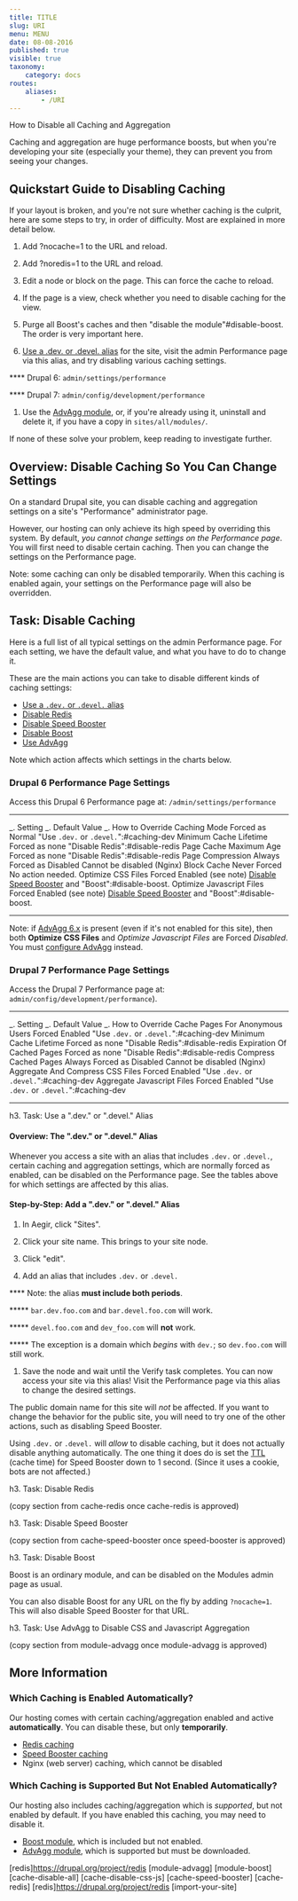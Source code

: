 ```yaml
---
title: TITLE
slug: URI
menu: MENU
date: 08-08-2016
published: true
visible: true
taxonomy:
    category: docs
routes:
    aliases:
        - /URI
---
```

How to Disable all Caching and Aggregation

Caching and aggregation are huge performance boosts, but when you're
developing your site (especially your theme), they can prevent you
from seeing your changes.

Quickstart Guide to Disabling Caching
-------------------------------------

If your layout is broken, and you're not sure whether caching is the
culprit, here are some steps to try, in order of difficulty. Most are
explained in more detail below.

1.  Add ?nocache=1 to the URL and reload.

1.  Add ?noredis=1 to the URL and reload.

1.  Edit a node or block on the page. This can force the cache to
    reload.

1.  If the page is a view, check whether you need to disable caching
    for
    the view.

1.  Purge all Boost's caches and then "disable the
    module"#disable-boost.
    The order is very important here.

1.  [Use a .dev. or .devel. alias](#caching-dev) for the site, visit
    the
    admin Performance page via this alias, and try disabling various
    caching settings.

**** Drupal 6: `admin/settings/performance`

**** Drupal 7: `admin/config/development/performance`

1.  Use the [AdvAgg module](#use-advagg), or, if you're already using
    it,
    uninstall and delete it, if you have a copy in `sites/all/modules/`.

If none of these solve your problem, keep reading to investigate
further.

Overview: Disable Caching So You Can Change Settings
----------------------------------------------------

On a standard Drupal site, you can disable caching and aggregation
settings on a site's "Performance" administrator page.

However, our hosting can only achieve its high speed by overriding
this system. By default, *you cannot change settings on the
Performance page*. You will first need to disable certain caching.
Then you can change the settings on the Performance page.

Note: some caching can only be disabled temporarily. When this caching
is enabled again, your settings on the Performance page will also be
overridden.

Task: Disable Caching
---------------------

Here is a full list of all typical settings on the admin Performance
page. For each setting, we have the default value, and what you have
to do to change it.

These are the main actions you can take to disable different kinds of
caching settings:

-   [Use a `.dev.` or `.devel.` alias](#caching-dev)
-   [Disable Redis](#disable-redis)
-   [Disable Speed Booster](#disable-speed-booster)
-   [Disable Boost](#disable-boost)
-   [Use AdvAgg](#use-advagg)

Note which action affects which settings in the charts below.

### Drupal 6 Performance Page Settings

Access this Drupal 6 Performance page at: `/admin/settings/performance`

  --------------------------- --------------------------- ------------------------------------------------------------------------------
  _. Setting                 _. Default Value           _. How to Override
  Caching Mode                Forced as Normal            "Use `.dev.` or `.devel.`":#caching-dev
  Minimum Cache Lifetime      Forced as none              "Disable Redis":#disable-redis
  Page Cache Maximum Age      Forced as none              "Disable Redis":#disable-redis
  Page Compression            Always Forced as Disabled   Cannot be disabled (Nginx)
  Block Cache                 Never Forced                No action needed.
  Optimize CSS Files          Forced Enabled (see note)   [Disable Speed Booster](#disable-speed-booster) and "Boost":#disable-boost.
  Optimize Javascript Files   Forced Enabled (see note)   [Disable Speed Booster](#disable-speed-booster) and "Boost":#disable-boost.
  --------------------------- --------------------------- ------------------------------------------------------------------------------

Note: if [AdvAgg 6.x](#use-advagg) is present (even if it's not enabled
for this site), then both **Optimize CSS Files** and *Optimize
Javascript Files* are Forced *Disabled*. You must [configure
AdvAgg](module-advagg)
instead.

### Drupal 7 Performance Page Settings

Access the Drupal 7 Performance page at:
`admin/config/development/performance`).

  ---------------------------------- --------------------------- ------------------------------------------
  _. Setting                        _. Default Value           _. How to Override
  Cache Pages For Anonymous Users    Forced Enabled              "Use `.dev.` or `.devel.`":#caching-dev
  Minimum Cache Lifetime             Forced as none              "Disable Redis":#disable-redis
  Expiration Of Cached Pages         Forced as none              "Disable Redis":#disable-redis
  Compress Cached Pages              Always Forced as Disabled   Cannot be disabled (Nginx)
  Aggregate And Compress CSS Files   Forced Enabled              "Use `.dev.` or `.devel.`":#caching-dev
  Aggregate Javascript Files         Forced Enabled              "Use `.dev.` or `.devel.`":#caching-dev
  ---------------------------------- --------------------------- ------------------------------------------

<a name="caching-dev">
h3. Task: Use a ".dev." or ".devel." Alias

#### Overview: The ".dev." or ".devel." Alias

Whenever you access a site with an alias that includes `.dev.` or
`.devel.`, certain caching and aggregation settings, which are normally
forced as enabled, can be disabled on the Performance page. See the
tables above for which settings are affected by this alias.

#### Step-by-Step: Add a ".dev." or ".devel." Alias

1.  In Aegir, click "Sites".

1.  Click your site name. This brings to your site node.

1.  Click "edit".

1.  Add an alias that includes `.dev.` or `.devel.`

**** Note: the alias **must include both periods**.

***** `bar.dev.foo.com` and `bar.devel.foo.com` will work.

***** `devel.foo.com` and `dev_foo.com` will **not** work.

***** The exception is a domain which *begins* with `dev.`; so
`dev.foo.com` will still work.

1.  Save the node and wait until the Verify task completes.
    You can now access your site via this alias! Visit the Performance
    page via this alias to change the desired settings.

The public domain name for this site will *not* be affected. If you
want to change the behavior for the public site, you will need to try
one of the other actions, such as disabling Speed Booster.

Using `.dev.` or `.devel.` will *allow* to disable caching, but it does
not actually disable anything automatically. The one thing it does do
is set the [TTL](ttl) (cache time) for Speed Booster down to 1 second.
(Since it uses a cookie, bots are not affected.)

<a name="disable-redis">
h3. Task: Disable Redis

(copy section from cache-redis once cache-redis is approved)

<a name="disable-speed-booster">
h3. Task: Disable Speed Booster

(copy section from cache-speed-booster once speed-booster is approved)

<a name="disable-boost">
h3. Task: Disable Boost

Boost is an ordinary module, and can be disabled on the Modules admin
page as usual.

You can also disable Boost for any URL on the fly by adding
`?nocache=1`. This will also disable Speed Booster for that URL.

<a name="use-advagg">
h3. Task: Use AdvAgg to Disable CSS and Javascript Aggregation

(copy section from module-advagg once module-advagg is approved)

More Information
----------------

### Which Caching is Enabled Automatically?

Our hosting comes with certain caching/aggregation enabled and active
**automatically**. You can disable these, but only **temporarily**.

-   [Redis caching](cache-redis)
-   [Speed Booster caching](cache-speed-booster)
-   Nginx (web server) caching, which cannot be disabled

### Which Caching is Supported But Not Enabled Automatically?

Our hosting also includes caching/aggregation which is *supported*,
but not enabled by default. If you have enabled this caching, you may
need to disable it.

-   [Boost module](module-module), which is included but not enabled.
-   [AdvAgg module](module-advagg), which is supported but must
    be downloaded.

[redis]https://drupal.org/project/redis
[module-advagg]
[module-boost]
[cache-disable-all]
[cache-disable-css-js]
[cache-speed-booster]
[cache-redis]
[redis]https://drupal.org/project/redis
[import-your-site]

